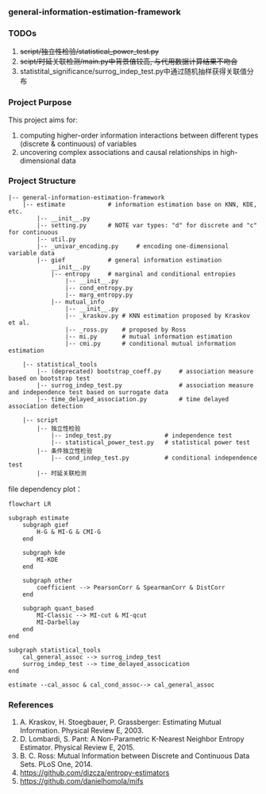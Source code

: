 ### general-information-estimation-framework

### TODOs

1. ~~script/独立性检验/statistical_power_test.py~~
2. ~~scipt/时延关联检测/main.py中背景值较高, 与代用数据计算结果不吻合~~
3. statistital_significance/surrog_indep_test.py中通过随机抽样获得关联值分布

### Project Purpose

This project aims for:
1. computing higher-order information interactions between different types (discrete & continuous) of variables
2. uncovering complex associations and causal relationships in high-dimensional data

### Project Structure

```
|-- general-information-estimation-framework
    |-- estimate            # information estimation base on KNN, KDE, etc.
        |-- __init__.py     
        |-- setting.py      # NOTE var types: "d" for discrete and "c" for continuous
        |-- util.py
        |-- _univar_encoding.py     # encoding one-dimensional variable data
        |-- gief            # general information estimation
            __init__.py
            |-- entropy     # marginal and conditional entropies
                |-- __init__.py
                |-- cond_entropy.py
                |-- marg_entropy.py
            |-- mutual_info
                |-- __init__.py
                |-- _kraskov.py # KNN estimation proposed by Kraskov et al.
                |-- _ross.py    # proposed by Ross
                |-- mi.py       # mutual information estimation
                |-- cmi.py      # conditional mutual information estimation

    |-- statistical_tools
        |-- (deprecated) bootstrap_coeff.py     # association measure based on bootstrap test
        |-- surrog_indep_test.py                # association measure and independence test based on surrogate data
        |-- time_delayed_association.py         # time delayed association detection

    |-- script
        |-- 独立性检验
            |-- indep_test.py               # independence test
            |-- statistical_power_test.py   # statistical power test
        |-- 条件独立性检验
            |-- cond_indep_test.py          # conditional independence test
        |-- 时延关联检测

```

file dependency plot：

```mermaid
flowchart LR

subgraph estimate
    subgraph gief
        H-G & MI-G & CMI-G
    end

    subgraph kde
        MI-KDE
    end

    subgraph other
        coefficient --> PearsonCorr & SpearmanCorr & DistCorr
    end

    subgraph quant_based
        MI-Classic --> MI-cut & MI-qcut
        MI-Darbellay
    end
end

subgraph statistical_tools
    cal_general_assoc --> surrog_indep_test
    surrog_indep_test --> time_delayed_assocication
end

estimate --cal_assoc & cal_cond_assoc--> cal_general_assoc
```

### References

1. A. Kraskov, H. Stoegbauer, P. Grassberger: Estimating Mutual Information. Physical Review E, 2003.
2. D. Lombardi, S. Pant: A Non-Parametric K-Nearest Neighbor Entropy Estimator. Physical Review E, 2015.
3. B. C. Ross: Mutual Information between Discrete and Continuous Data Sets. PLoS One, 2014.
4. https://github.com/dizcza/entropy-estimators
5. https://github.com/danielhomola/mifs

